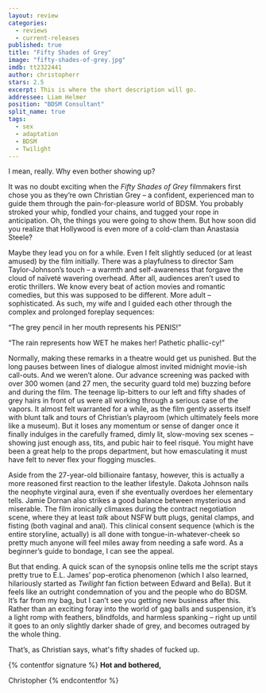 ```yaml
---
layout: review
categories: 
  - reviews
  - current-releases
published: true
title: "Fifty Shades of Grey"
image: "fifty-shades-of-grey.jpg"
imdb: tt2322441
author: christopherr
stars: 2.5
excerpt: This is where the short description will go.
addressee: Liam Helmer
position: "BDSM Consultant"
split_name: true
tags: 
  - sex
  - adaptation
  - BDSM  
  - Twilight
---
```


I mean, really. Why even bother showing up?

It was no doubt  exciting when the _Fifty Shades of Grey_ filmmakers first chose you as they’re own Christian Grey – a confident, experienced man to guide them through the pain-for-pleasure world of BDSM. You probably stroked your whip, fondled your chains, and tugged your rope in anticipation. Oh, the things you were going to show them. But how soon did you realize that Hollywood is even more of a cold-clam than Anastasia Steele?

Maybe they lead you on for a while. Even I felt slightly seduced (or at least amused) by the film initially. There was a playfulness to director Sam Taylor-Johnson’s touch – a warmth and self-awareness that forgave the cloud of naïveté wavering overhead. After all, audiences aren’t used to erotic thrillers. We know every beat of action movies and romantic comedies, but this was supposed to be different. More adult – sophisticated. As such, my wife and I guided each other through the complex and prolonged foreplay sequences:

“The grey pencil in her mouth represents his PENIS!”

“The rain represents how WET he makes her! Pathetic phallic-cy!”

Normally, making these remarks in a theatre would get us punished. But the long pauses between lines of dialogue almost invited midnight movie-ish call-outs. And we weren’t alone. Our advance screening was packed with over 300 women (and 27 men, the security guard told me) buzzing before and during the film. The teenage lip-bitters to our left and fifty shades of grey hairs in front of us were all working through a serious case of the vapors. It almost felt warranted for a while, as the film gently asserts itself with blunt talk and tours of Christian’s playroom (which ultimately feels more like a museum). But it loses any momentum or sense of danger once it finally indulges in the carefully framed, dimly lit, slow-moving sex scenes – showing just enough ass, tits, and pubic hair to feel risqué. You might have been a great help to the props department, but how emasculating it must have felt to never flex your flogging muscles. 

Aside from the 27-year-old billionaire fantasy, however, this is actually a more reasoned first reaction to the leather lifestyle. Dakota Johnson nails the neophyte virginal aura, even if she eventually overdoes her elementary tells. Jamie Dornan also strikes a good balance between mysterious and miserable. The film ironically climaxes during the contract negotiation scene, where they at least _talk_ about NSFW butt plugs, genital clamps, and fisting (both vaginal and anal). This clinical consent sequence (which is the entire storyline, actually) is all done with tongue-in-whatever-cheek so pretty much anyone will feel miles away from needing a safe word. As a beginner’s guide to bondage, I can see the appeal.

But that ending. A quick scan of the synopsis online tells me the script stays pretty true to E.L. James’ pop-erotica phenomenon (which I also learned, hilariously started as _Twilight_ fan fiction between Edward and Bella). But it feels like an outright condemnation of you and the people who do BDSM. It’s far from my bag, but I can’t see you getting new business after this. Rather than an exciting foray into the world of gag balls and suspension, it’s a light romp with feathers, blindfolds, and harmless spanking – right up until it goes to an only slightly darker shade of grey, and becomes outraged by the whole thing.

That’s, as Christian says, what's fifty shades of fucked up.

{% contentfor signature %}
**Hot and bothered,**

Christopher
{% endcontentfor %}